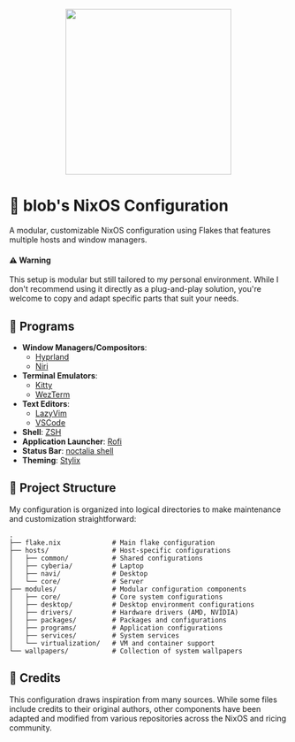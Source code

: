 <p align="center"><img src="https://i.imgur.com/X5zKxvp.png" width=300px></p>

# 🌟 blob's NixOS Configuration

A modular, customizable NixOS configuration using Flakes that features multiple hosts and window managers.

#### ⚠️ Warning
This setup is modular but still tailored to my personal environment. While I don't recommend using it directly as a plug-and-play solution, you're welcome to copy and adapt specific parts that suit your needs.

## 🚀 Programs

- **Window Managers/Compositors**:
  - [Hyprland](https://hyprland.org/)
  - [Niri](https://github.com/sodiboo/niri-flake)
- **Terminal Emulators**:
  - [Kitty](https://sw.kovidgoyal.net/kitty/)
  - [WezTerm](https://wezfurlong.org/wezterm/)
- **Text Editors**:
  - [LazyVim](https://github.com/LazyVim/LazyVim)
  - [VSCode](https://code.visualstudio.com/)
- **Shell**: [ZSH](https://ohmyz.sh/)
- **Application Launcher**: [Rofi](https://github.com/davatorium/rofi)
- **Status Bar**: [noctalia shell](https://github.com/noctalia-dev/noctalia-shell)
- **Theming**: [Stylix](https://github.com/danth/stylix)

## 📁 Project Structure

My configuration is organized into logical directories to make maintenance and customization straightforward:

```
.
├── flake.nix             # Main flake configuration
├── hosts/                # Host-specific configurations
│   ├── common/           # Shared configurations
│   ├── cyberia/          # Laptop
│   ├── navi/             # Desktop
│   └── core/             # Server
├── modules/              # Modular configuration components
│   ├── core/             # Core system configurations
│   ├── desktop/          # Desktop environment configurations
│   ├── drivers/          # Hardware drivers (AMD, NVIDIA)
│   ├── packages/         # Packages and configurations
│   ├── programs/         # Application configurations
│   ├── services/         # System services
│   └── virtualization/   # VM and container support
└── wallpapers/           # Collection of system wallpapers
```

## 🙏 Credits
This configuration draws inspiration from many sources. While some files include credits to their original authors, other components have been adapted and modified from various repositories across the NixOS and ricing community.
